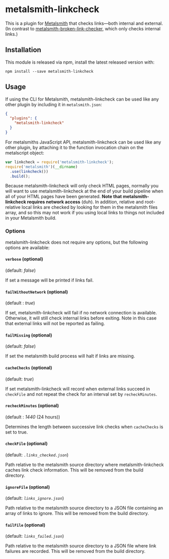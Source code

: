# metalsmith-linkcheck

This is a plugin for [Metalsmith][] that checks links&mdash;both internal and
external. (In contrast to
[metalsmith-broken-link-checker](https://github.com/davidxmoody/metalsmith-broken-link-checker),
which only checks internal links.)

[metalsmith]: http://metalsmith.io

## Installation

This module is released via npm, install the latest released version with:

```
npm install --save metalsmith-linkcheck
```

##  Usage

If using the CLI for Metalsmith, metalsmith-linkcheck can be used like any other plugin by including it in `metalsmith.json`:

```json
{
  "plugins": {
    "metalsmith-linkcheck"
  }
}
```

For metalsmiths JavaScript API, metalsmith-linkcheck can be used like any other plugin, by attaching it to the function invocation chain on the metalscript object:

```js
var linkcheck = require('metalsmith-linkcheck');
require('metalsmith')(__dirname)
  .use(linkcheck())
  .build();
```

Because metalsmith-linkcheck will only check HTML pages, normally you will
want to use metalsmith-linkcheck at the end of your build pipeline when all
of your HTML pages have been generated. **Note that metalsmith-linkcheck
requires network access** (duh). In addition, relative and root-relative
local links are checked by looking for them in the metalsmith files array,
and so this may not work if you using local links to things not included in
your Metalsmith build.

### Options

metalsmith-linkcheck does not require any options, but the following options
are available:

#### `verbose` (optional)

(default: *false*)

If set a message will be printed if links fail. 

#### `failWithoutNetwork` (optional)

(default : *true*)

If set, metalsmith-linkcheck will fail if no network
connection is available. Otherwise, it will still check internal links before
exiting. Note in this case that external links will not be reported as
failing.

#### `failMissing` (optional)

(default: *false*)

If set the metalsmith build process will halt if links are missing.

#### `cacheChecks` (optional)

(default: *true*)

If set metalsmith-linkcheck will record when external links succeed in
`checkFile` and not repeat the check for an interval set by `recheckMinutes`.

#### `recheckMinutes` (optional)

(default : *1440* (24 hours))

Determines the length between successive link checks when `cacheChecks` is
set to true.

#### `checkFile` (optional)

(default: *`.links_checked.json`*)

Path relative to the metalsmith source directory where
metalsmith-linkcheck caches link check information. This will be removed from
the build directory.

#### `ignoreFile` (optional)

(default: *`links_ignore.json`*)

Path relative to the metalsmith source directory to a JSON
file containing an array of links to ignore. This will be removed from the
build directory.

#### `failFile` (optional)

(default: *`links_failed.json`*)

Path relative to the metalsmith source directory to a JSON file where link
failures are recorded. This will be removed from the build directory.

<!--
#### `optimizeInternal` (optional)

(default : *true*)

If set, metalsmith-linkcheck will look for internal
  links in the metalsmith output files, rather than by contacting a local
  webserver. If disabled, `internalHost` must be set.

#### `internalHost` (optional)

(default : undefined)

Internal host and port to use if not optimizing internal link checks.
-->


